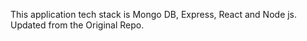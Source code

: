This application tech stack is Mongo DB, Express, React and Node js.
Updated from the Original Repo.
